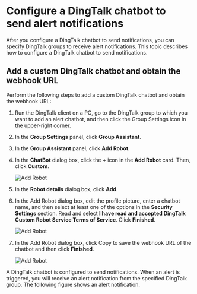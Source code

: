 # Configure a DingTalk chatbot to send alert notifications

After you configure a DingTalk chatbot to send notifications, you can specify DingTalk groups to receive alert notifications. This topic describes how to configure a DingTalk chatbot to send notifications.

## Add a custom DingTalk chatbot and obtain the webhook URL

Perform the following steps to add a custom DingTalk chatbot and obtain the webhook URL:

1.  Run the DingTalk client on a PC, go to the DingTalk group to which you want to add an alert chatbot, and then click the Group Settings icon in the upper-right corner.

2.  In the **Group Settings** panel, click **Group Assistant**.

3.  In the **Group Assistant** panel, click **Add Robot**.

4.  In the **ChatBot** dialog box, click the **+** icon in the **Add Robot** card. Then, click **Custom**.

    ![Add Robot](https://static-aliyun-doc.oss-accelerate.aliyuncs.com/assets/img/en-US/2467758061/p43302.png)

5.  In the **Robot details** dialog box, click **Add**.

6.  In the Add Robot dialog box, edit the profile picture, enter a chatbot name, and then select at least one of the options in the **Security Settings** section. Read and select **I have read and accepted DingTalk Custom Robot Service Terms of Service**. Click **Finished**.

    ![Add Robot](https://static-aliyun-doc.oss-accelerate.aliyuncs.com/assets/img/en-US/2467758061/p43303.png)

7.  In the Add Robot dialog box, click Copy to save the webhook URL of the chatbot and then click **Finished**.

    ![Add Robot](https://static-aliyun-doc.oss-accelerate.aliyuncs.com/assets/img/en-US/2467758061/p43304.png)


A DingTalk chatbot is configured to send notifications. When an alert is triggered, you will receive an alert notification from the specified DingTalk group. The following figure shows an alert notification.

